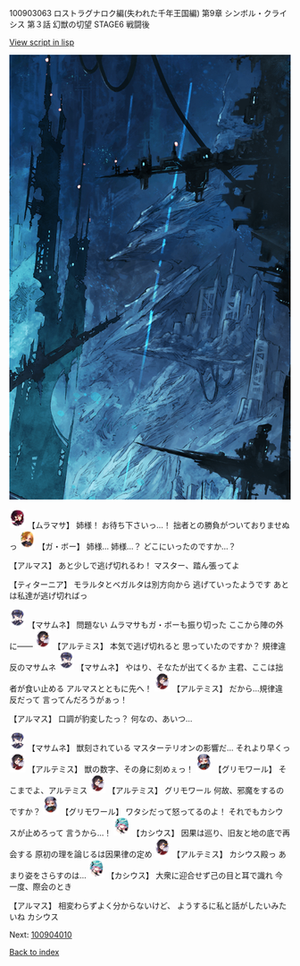 100903063 ロストラグナロク編(失われた千年王国編) 第9章 シンボル・クライシス 第３話 幻獣の切望 STAGE6 戦闘後

[View script in lisp](../scripts/100903063.txt)

![underground_world_1.png](../images/backgrounds/underground_world_1.png)

<img src="../images/units/3102511.png" alt="3102511.png" height="34"/>
【ムラマサ】
姉様！
お待ち下さいっ…！
拙者との勝負がついておりませぬっ

<img src="../images/units/3302111.png" alt="3302111.png" height="34"/>
【ガ・ボー】
姉様…
姉様…？
どこにいったのですか…？

【アルマス】
あと少しで逃げ切れるわ！
マスター、踏ん張ってよ

【ティターニア】
モラルタとベガルタは別方向から
逃げていったようです
あとは私達が逃げ切ればっ

<img src="../images/units/3100111.png" alt="3100111.png" height="34"/>
【マサムネ】
問題ない
ムラマサもガ・ボーも振り切った
ここから陣の外に――

<img src="../images/units/3400111.png" alt="3400111.png" height="34"/>
【アルテミス】
本気で逃げ切れると
思っていたのですか？
規律違反のマサムネ

<img src="../images/units/3100111.png" alt="3100111.png" height="34"/>
【マサムネ】
やはり、そなたが出てくるか
主君、ここは拙者が食い止める
アルマスとともに先へ！

<img src="../images/units/3400111.png" alt="3400111.png" height="34"/>
【アルテミス】
だから…規律違反だって
言ってんだろうがぁっ！

【アルマス】
口調が豹変したっ？
何なの、あいつ…

<img src="../images/units/3100111.png" alt="3100111.png" height="34"/>
【マサムネ】
獣刻されている
マスターテリオンの影響だ…
それより早くっ

<img src="../images/units/3400111.png" alt="3400111.png" height="34"/>
【アルテミス】
獣の数字、その身に刻めぇっ！

<img src="../images/units/3501711.png" alt="3501711.png" height="34"/>
【グリモワール】
そこまでよ、アルテミス

<img src="../images/units/3400111.png" alt="3400111.png" height="34"/>
【アルテミス】
グリモワール
何故、邪魔をするのですか？

<img src="../images/units/3501711.png" alt="3501711.png" height="34"/>
【グリモワール】
ワタシだって怒ってるのよ！
それでもカシウスが止めろって
言うから…！

<img src="../images/units/3303111.png" alt="3303111.png" height="34"/>
【カシウス】
因果は巡り、旧友と地の底で再会する
原初の理を論じるは因果律の定め

<img src="../images/units/3400111.png" alt="3400111.png" height="34"/>
【アルテミス】
カシウス殿っ
あまり姿をさらすのは…

<img src="../images/units/3303111.png" alt="3303111.png" height="34"/>
【カシウス】
大衆に迎合せず己の目と耳で識れ
今一度、際会のとき

【アルマス】
相変わらずよく分からないけど、
ようするに私と話がしたいみたいね
カシウス

Next: [100904010](100904010.md)

[Back to index](index.md)
